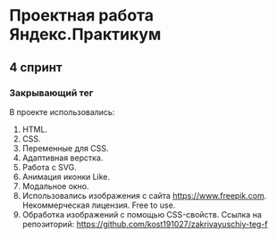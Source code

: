 # Проектная работа Яндекс.Практикум
## 4 спринт
### Закрывающий тег
В проекте использовались:
1. HTML.
2. CSS.
3. Переменные для CSS. 
4. Адаптивная верстка.
5. Работа с SVG.
6. Анимация иконки Like.
7. Модальное окно.
8. Использовались изображения с сайта https://www.freepik.com. Некоммерческая лицензия. Free to use.
9. Обработка изображений с помощью CSS-свойств.
Ссылка на репозиторий: https://github.com/kost191027/zakrivayuschiy-teg-f